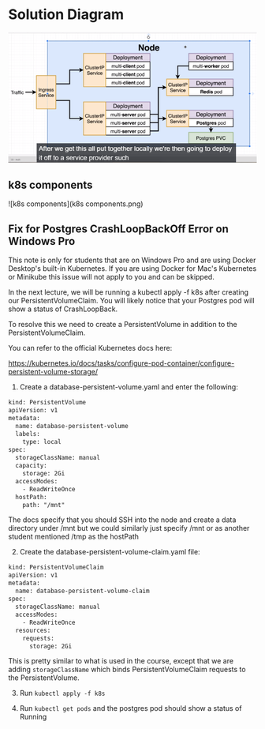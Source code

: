 # Solution Diagram

![diagram](diagram.png)

## k8s components

![k8s components](k8s components.png)

## Fix for Postgres CrashLoopBackOff Error on Windows Pro

This note is only for students that are on Windows Pro and are using Docker Desktop's built-in Kubernetes. If you are using Docker for Mac's Kubernetes or Minikube this issue will not apply to you and can be skipped.

In the next lecture, we will be running a kubectl apply -f k8s after creating our PersistentVolumeClaim. You will likely notice that your Postgres pod will show a status of CrashLoopBack.

To resolve this we need to create a PersistentVolume in addition to the PersistentVolumeClaim.

You can refer to the official Kubernetes docs here:

https://kubernetes.io/docs/tasks/configure-pod-container/configure-persistent-volume-storage/

1. Create a database-persistent-volume.yaml and enter the following:
```
kind: PersistentVolume
apiVersion: v1
metadata:
  name: database-persistent-volume
  labels:
    type: local
spec:
  storageClassName: manual
  capacity:
    storage: 2Gi
  accessModes:
    - ReadWriteOnce
  hostPath:
    path: "/mnt"
```
	
The docs specify that you should SSH into the node and create a data directory under /mnt but we could similarly just specify /mnt or as another student mentioned /tmp as the hostPath

2. Create the database-persistent-volume-claim.yaml file:
```
kind: PersistentVolumeClaim
apiVersion: v1
metadata:
  name: database-persistent-volume-claim
spec:
  storageClassName: manual
  accessModes:
    - ReadWriteOnce
  resources:
    requests:
      storage: 2Gi
```	  
This is pretty similar to what is used in the course,  except that we are adding `storageClassName` which binds PersistentVolumeClaim requests to the PersistentVolume.

3. Run `kubectl apply -f k8s`

4. Run `kubectl get pods` and the postgres pod should show a status of Running
